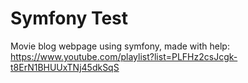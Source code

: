 # Symfony Test
Movie blog webpage using symfony, made with help: https://www.youtube.com/playlist?list=PLFHz2csJcgk-t8ErN1BHUUxTNj45dkSqS
